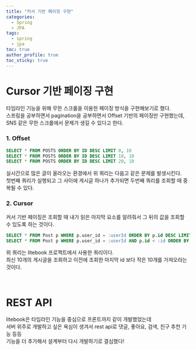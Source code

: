 ```yaml
---
title: "커서 기반 페이징 구현"  
categories:
  - Spring
  - JPA
tags:
  - spring 
  - jpa
toc: true
author_profile: true
toc_sticky: true
--- 
```


# Cursor 기반 페이징 구현      

타임라인 기능을 위해 무한 스크롤을 이용한 페이징 방식을 구현해보기로 했다.   
스프링을 공부하면서 pagination을 공부하면서 Offset 기반의 페이징만 구현했는데,   
SNS 같은 무한 스크롤에서 문제가 생길 수 있다고 한다.   

### 1. Offset   

```sql  
SELECT * FROM POSTS ORDER BY ID DESC LIMIT 0, 10  
SELECT * FROM POSTS ORDER BY ID DESC LIMIT 10, 10  
SELECT * FROM POSTS ORDER BY ID DESC LIMIT 20, 10  
```  

실시간으로 많은 글이 올라오는 환경에서 위 쿼리는 다음고 같은 문제를 발생시킨다.     
첫번째 쿼리가 실행되고 그 사이에 게시글 하나가 추가되면 두번째 쿼리를 조회할 때 중복될 수 있다.   



### 2. Cursor      

커서 기반 페이징은 조회할 때 내가 읽은 마지막 요소를 알려줘서 그 뒤의 값을 조회할 수 있도록 하는 것이다.   

```sql   
SELECT * FROM Post p WHERE p.user_id = :userId ORDER BY p.id DESC LIMIT 10
SELECT * FROM Post p WHERE p.user_id = :userId AND p.id < :id ORDER BY p.id DESC LIMIT 10    
```  


위 쿼리는 litebook 프로젝트에서 사용한 쿼리이다.   
최신 10개의 게시글을 조회하고 이전에 조회한 마지막 id 보다 작은 10개를 가져오라는 것이다.   



<br/>       


# REST API       

litebook은 타임라인 기능을 중심으로 프론트까지 같이 개발했었는데        
서버 위주로 개발하고 싶은 욕심이 생겨서 rest api로 댓글, 좋아요, 검색, 친구 추천 기능 등등                  
기능을 더 추가해서 설계부터 다시 개발하기로 결심했다!               
      



